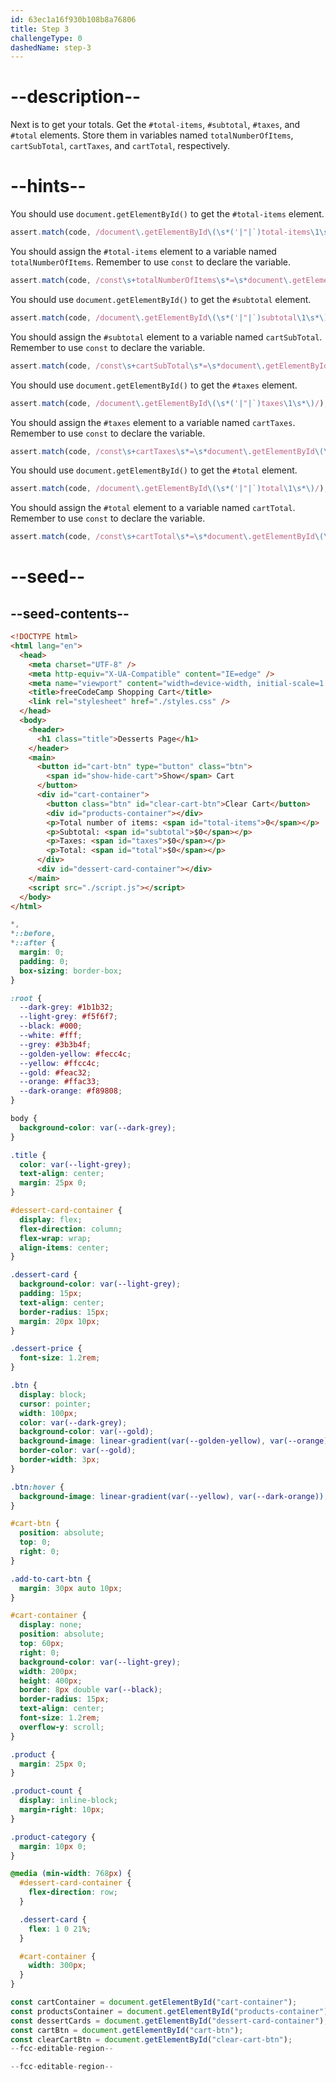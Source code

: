 ```yaml
---
id: 63ec1a16f930b108b8a76806
title: Step 3
challengeType: 0
dashedName: step-3
---
```


# --description--

Next is to get your totals. Get the `#total-items`, `#subtotal`, `#taxes`, and `#total` elements. Store them in variables named `totalNumberOfItems`, `cartSubTotal`, `cartTaxes`, and `cartTotal`, respectively.

# --hints--

You should use `document.getElementById()` to get the `#total-items` element.

```js
assert.match(code, /document\.getElementById\(\s*('|"|`)total-items\1\s*\)/);
```

You should assign the `#total-items` element to a variable named `totalNumberOfItems`. Remember to use `const` to declare the variable.

```js
assert.match(code, /const\s+totalNumberOfItems\s*=\s*document\.getElementById\(\s*('|"|`)total-items\1\s*\)/);
```

You should use `document.getElementById()` to get the `#subtotal` element.

```js
assert.match(code, /document\.getElementById\(\s*('|"|`)subtotal\1\s*\)/);
```

You should assign the `#subtotal` element to a variable named `cartSubTotal`. Remember to use `const` to declare the variable.

```js
assert.match(code, /const\s+cartSubTotal\s*=\s*document\.getElementById\(\s*('|"|`)subtotal\1\s*\)/);
```

You should use `document.getElementById()` to get the `#taxes` element.

```js
assert.match(code, /document\.getElementById\(\s*('|"|`)taxes\1\s*\)/);
```

You should assign the `#taxes` element to a variable named `cartTaxes`. Remember to use `const` to declare the variable.

```js
assert.match(code, /const\s+cartTaxes\s*=\s*document\.getElementById\(\s*('|"|`)taxes\1\s*\)/);
```

You should use `document.getElementById()` to get the `#total` element.

```js
assert.match(code, /document\.getElementById\(\s*('|"|`)total\1\s*\)/);
```

You should assign the `#total` element to a variable named `cartTotal`. Remember to use `const` to declare the variable.

```js
assert.match(code, /const\s+cartTotal\s*=\s*document\.getElementById\(\s*('|"|`)total\1\s*\)/);
```

# --seed--

## --seed-contents--

```html
<!DOCTYPE html>
<html lang="en">
  <head>
    <meta charset="UTF-8" />
    <meta http-equiv="X-UA-Compatible" content="IE=edge" />
    <meta name="viewport" content="width=device-width, initial-scale=1.0" />
    <title>freeCodeCamp Shopping Cart</title>
    <link rel="stylesheet" href="./styles.css" />
  </head>
  <body>
    <header>
      <h1 class="title">Desserts Page</h1>
    </header>
    <main>
      <button id="cart-btn" type="button" class="btn">
        <span id="show-hide-cart">Show</span> Cart
      </button>
      <div id="cart-container">
        <button class="btn" id="clear-cart-btn">Clear Cart</button>
        <div id="products-container"></div>
        <p>Total number of items: <span id="total-items">0</span></p>
        <p>Subtotal: <span id="subtotal">$0</span></p>
        <p>Taxes: <span id="taxes">$0</span></p>
        <p>Total: <span id="total">$0</span></p>
      </div>
      <div id="dessert-card-container"></div>
    </main>
    <script src="./script.js"></script>
  </body>
</html>
```

```css
*,
*::before,
*::after {
  margin: 0;
  padding: 0;
  box-sizing: border-box;
}

:root {
  --dark-grey: #1b1b32;
  --light-grey: #f5f6f7;
  --black: #000;
  --white: #fff;
  --grey: #3b3b4f;
  --golden-yellow: #fecc4c;
  --yellow: #ffcc4c;
  --gold: #feac32;
  --orange: #ffac33;
  --dark-orange: #f89808;
}

body {
  background-color: var(--dark-grey);
}

.title {
  color: var(--light-grey);
  text-align: center;
  margin: 25px 0;
}

#dessert-card-container {
  display: flex;
  flex-direction: column;
  flex-wrap: wrap;
  align-items: center;
}

.dessert-card {
  background-color: var(--light-grey);
  padding: 15px;
  text-align: center;
  border-radius: 15px;
  margin: 20px 10px;
}

.dessert-price {
  font-size: 1.2rem;
}

.btn {
  display: block;
  cursor: pointer;
  width: 100px;
  color: var(--dark-grey);
  background-color: var(--gold);
  background-image: linear-gradient(var(--golden-yellow), var(--orange));
  border-color: var(--gold);
  border-width: 3px;
}

.btn:hover {
  background-image: linear-gradient(var(--yellow), var(--dark-orange));
}

#cart-btn {
  position: absolute;
  top: 0;
  right: 0;
}

.add-to-cart-btn {
  margin: 30px auto 10px;
}

#cart-container {
  display: none;
  position: absolute;
  top: 60px;
  right: 0;
  background-color: var(--light-grey);
  width: 200px;
  height: 400px;
  border: 8px double var(--black);
  border-radius: 15px;
  text-align: center;
  font-size: 1.2rem;
  overflow-y: scroll;
}

.product {
  margin: 25px 0;
}

.product-count {
  display: inline-block;
  margin-right: 10px;
}

.product-category {
  margin: 10px 0;
}

@media (min-width: 768px) {
  #dessert-card-container {
    flex-direction: row;
  }

  .dessert-card {
    flex: 1 0 21%;
  }

  #cart-container {
    width: 300px;
  }
}
```

```js
const cartContainer = document.getElementById("cart-container");
const productsContainer = document.getElementById("products-container");
const dessertCards = document.getElementById("dessert-card-container");
const cartBtn = document.getElementById("cart-btn");
const clearCartBtn = document.getElementById("clear-cart-btn");
--fcc-editable-region--

--fcc-editable-region--
```
